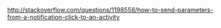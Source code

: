 http://stackoverflow.com/questions/1198558/how-to-send-parameters-from-a-notification-click-to-an-activity